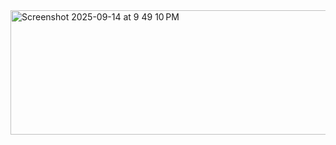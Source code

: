 <img width="541" height="199" alt="Screenshot 2025-09-14 at 9 49 10 PM" src="https://github.com/user-attachments/assets/29a0abf9-25bf-4b12-a4cd-69ae31bf2507" />
